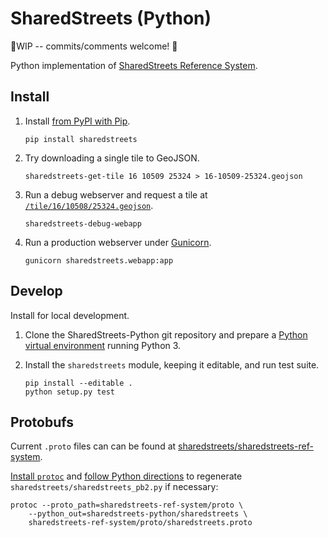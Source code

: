 # SharedStreets (Python)

🚧WIP -- commits/comments welcome! 🚧

Python implementation of [SharedStreets Reference System](https://github.com/sharedstreets/sharedstreets-ref-system).

## Install

1.  Install [from PyPI with Pip](https://packaging.python.org/tutorials/installing-packages/#installing-from-pypi).
    
        pip install sharedstreets

2.  Try downloading a single tile to GeoJSON.

        sharedstreets-get-tile 16 10509 25324 > 16-10509-25324.geojson

3.  Run a debug webserver and request a tile at [`/tile/16/10508/25324.geojson`](http://127.0.0.1:5000/tile/16/10508/25324.geojson).

        sharedstreets-debug-webapp

4.  Run a production webserver under [Gunicorn](http://gunicorn.org/).

        gunicorn sharedstreets.webapp:app

## Develop

Install for local development.

1.  Clone the SharedStreets-Python git repository and prepare a
    [Python virtual environment](http://docs.python-guide.org/en/latest/dev/virtualenvs/#virtualenv) running Python 3.

2.  Install the `sharedstreets` module, keeping it editable, and run test suite.
    
        pip install --editable .
        python setup.py test

## Protobufs

Current `.proto` files can can be found at
[sharedstreets/sharedstreets-ref-system](https://github.com/sharedstreets/sharedstreets-ref-system/tree/master/proto).

[Install `protoc`](https://github.com/google/protobuf) and
[follow Python directions](https://developers.google.com/protocol-buffers/docs/reference/python-generated#invocation)
to regenerate `sharedstreets/sharedstreets_pb2.py` if necessary:

    protoc --proto_path=sharedstreets-ref-system/proto \
        --python_out=sharedstreets-python/sharedstreets \
        sharedstreets-ref-system/proto/sharedstreets.proto